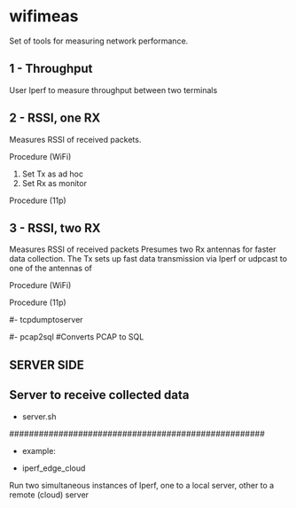 # wifimeas

Set of tools for measuring network performance.

## 1 - Throughput

User Iperf to measure throughput between two terminals

## 2 - RSSI, one RX

Measures RSSI of received packets.

Procedure (WiFi)
1. Set Tx as ad hoc
2. Set Rx as monitor 


Procedure (11p)

## 3 - RSSI, two RX

Measures RSSI of received packets
Presumes two Rx antennas for faster data collection.
The Tx sets up fast data transmission via Iperf or udpcast to one of the antennas of 

Procedure (WiFi)



Procedure (11p)

#- tcpdumptoserver

#- pcap2sql 
#Converts PCAP to SQL 

## SERVER SIDE
## Server to receive collected data
- server.sh

####################################################
- example: 



- iperf_edge_cloud

Run two simultaneous instances of Iperf, one to a local server, other to a remote (cloud) server
